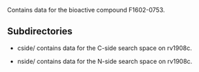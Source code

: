Contains data for the bioactive compound F1602-0753.

## Subdirectories

- cside/ contains data for the C-side search space on rv1908c.

- nside/ contains data for the N-side search space on rv1908c.

